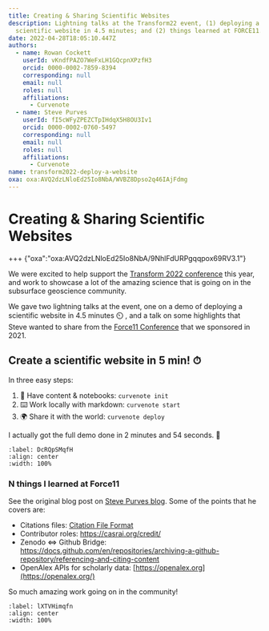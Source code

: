 ```yaml
---
title: Creating & Sharing Scientific Websites
description: Lightning talks at the Transform22 event, (1) deploying a
  scientific website in 4.5 minutes; and (2) things learned at FORCE11.
date: 2022-04-28T18:05:10.447Z
authors:
  - name: Rowan Cockett
    userId: vKndfPAZO7WeFxLH1GQcpnXPzfH3
    orcid: 0000-0002-7859-8394
    corresponding: null
    email: null
    roles: null
    affiliations:
      - Curvenote
  - name: Steve Purves
    userId: fI5cWFyZPEZCTpIHdqX5H8OU3Iv1
    orcid: 0000-0002-0760-5497
    corresponding: null
    email: null
    roles: null
    affiliations:
      - Curvenote
name: transform2022-deploy-a-website
oxa: oxa:AVQ2dzLNloEd25Io8NbA/WVBZ8Dpso2q46IAjFdmg
---
```


# Creating & Sharing Scientific Websites

+++ {"oxa":"oxa:AVQ2dzLNloEd25Io8NbA/9NhlFdURPgqqpox69RV3.1"}

We were excited to help support the [Transform 2022 conference](https://transform.softwareunderground.org/) this year, and work to showcase a lot of the amazing science that is going on in the subsurface geoscience community.

We gave two lightning talks at the event, one on a demo of deploying a scientific website in 4.5 minutes ⏲️ , and a talk on some highlights that Steve wanted to share from the [Force11 Conference](https://curvenote.com/oxa:AVQ2dzLNloEd25Io8NbA/B4wmnvPyzVyBNQ8vHZpG) that we sponsored in 2021.

## Create a scientific website in 5 min! ⏱

In three easy steps:

1. 🧱 Have content & notebooks: `curvenote init`
2. ⌨️ Work locally with markdown: `curvenote start`
3. 🌍 Share it with the world: `curvenote deploy`

I actually got the full demo done in 2 minutes and 54 seconds. 🚀

```{iframe} https://www.youtube.com/embed/hGs2vysWOxc?start=2088
:label: DcRQpSMqfH
:align: center
:width: 100%
```

### N things I learned at Force11

See the original blog post on [Steve Purves blog](https://www.stevejpurves.com/blog/t22-lightning-talk-n-things-i-learned-at-force-11). Some of the points that he covers are:

- Citations files: [Citation File Format](<https://citation-file-format.github.io/#:~:text=cff%20files%20are%20plain%20text,to%20correctly%20cite%20their%20software.&text=The%20format%20of%20CITATION.,Citation%20File%20Format%20(CFF).>)
- Contributor roles: <https://casrai.org/credit/>
- Zenodo ⇔ Github Bridge: <https://docs.github.com/en/repositories/archiving-a-github-repository/referencing-and-citing-content>
- OpenAlex APIs for scholarly data: [https://openalex.org](https://openalex.org/)

So much amazing work going on in the community!

```{iframe} https://www.youtube.com/embed/hGs2vysWOxc?start=1075
:label: lXTVHimqfn
:align: center
:width: 100%
```

